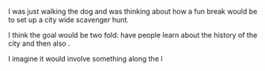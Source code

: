 I was just walking the dog and was thinking about how a fun break would be to set up a city wide scavenger hunt. 

I think the goal would be two fold: have people learn about the history of the city and then also . 

I imagine it would involve something along the l
